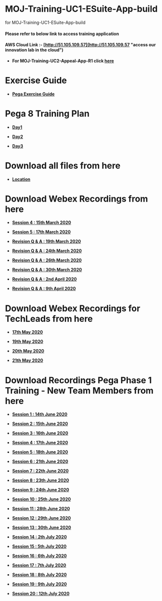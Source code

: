 # MOJ-Training-UC1-ESuite-App-build
for MOJ-Training-UC1-ESuite-App-build

#### Please refer to below link to access training application 

#### AWS Cloud Link :- [http://51.105.109.57](http://51.105.109.57 "access our innovation lab in the cloud")

* **For MOJ-Training-UC2-Appeal-App-R1 click [here](https://github.com/eai-systems/MOJ-Training-UC2-Appeal-App-R1 "Click here to go")**

# Exercise Guide

* **[Pega Exercise Guide](https://1drv.ms/w/s!AltO6Pkun9hUp2Z268rgTKMQkflq?e=l1vi1W "Click here to view")**

# Pega 8 Training Plan
* **[Day1](https://1drv.ms/p/s!AltO6Pkun9hUp2fSOzo3vSbx0Z9x?e=tHZNL0 "Click here to view")**

* **[Day2](https://1drv.ms/p/s!AltO6Pkun9hUp2mFkpPQQyaPjQy8?e=LniJMj "Click here to view")**
 
* **[Day3](https://1drv.ms/p/s!AltO6Pkun9hUp2hhzf8nkiVzfwWM?e=QmhLQb "Click here to view")**

# Download all files from here
* **[Location](https://github.com/eai-systems/MOJ-Training-UC1-ESuite-App-build/tree/master/Files/trainingGuide "Click here to go")**

# Download Webex Recordings from here
* **[Session 4 : 15th March 2020](https://1drv.ms/u/s!AvVEPrDDwal9i-lJT3-w1CwDyZSc8Q?e=QvvVGC "Click here to go")**
   
* **[Session 5 : 17th March 2020](https://1drv.ms/u/s!AvVEPrDDwal9i-lK7lAB7j0pZ_8bYw?e=anRyQq "Click here to go")**
   
* **[Revision Q & A : 19th March 2020](https://1drv.ms/u/s!AvVEPrDDwal9i-lMs6ruAbDgCVAZdw?e=e3hhpv "Click here to go")**
   
* **[Revision Q & A : 24th March 2020](https://1drv.ms/u/s!AvVEPrDDwal9i-lNeiFs43m9jNxoWw?e=KY1Lei "Click here to go")**
   
* **[Revision Q & A : 26th March 2020](https://1drv.ms/u/s!AvVEPrDDwal9i-lOi3G2_XvUs6tARg?e=vfYZ1q "Click here to go")**
   
* **[Revision Q & A : 30th March 2020](https://1drv.ms/u/s!AvVEPrDDwal9i-lLnS9K_yanendc-A?e=iazXKp "Click here to go")**
   
* **[Revision Q & A : 2nd April 2020](https://1drv.ms/u/s!AvVEPrDDwal9i-tU3hSuAcrD5jR7Hg?e=8zR0Ov "Click here to go")**
   
* **[Revision Q & A : 9th April 2020](https://1drv.ms/u/s!AvVEPrDDwal9i-tV8chIPSuRgukedA?e=LVwXOP "Click here to go")**

# Download Webex Recordings for TechLeads from here

* **[17th May 2020](https://1drv.ms/v/s!AvVEPrDDwal9jIZZ_4dX7arUysePwA?e=izfslP "Click here to go")**

* **[19th May 2020](https://1drv.ms/v/s!AvVEPrDDwal9jIkbBXkLotEGl1vbgg?e=4rwZlA "Click here to go")**

* **[20th May 2020](https://1drv.ms/v/s!AvVEPrDDwal9jJIWCR-6yFM7u0-zrA?e=k3GIi0 "Click here to go")**

* **[21th May 2020](https://1drv.ms/v/s!AvVEPrDDwal9jJMWljIylcpFArUuzQ?e=IV6l5C "Click here to go")**

# Download Recordings Pega Phase 1 Training - New Team Members from here

* **[Session 1 : 14th June 2020](https://1drv.ms/v/s!AvVEPrDDwal9jJhxS5qB-B8xlILq1A?e=4J9yeb "Click here to go")**

* **[Session 2 : 15th June 2020](https://1drv.ms/v/s!AvVEPrDDwal9jJhymQBe5qwbkRogmQ?e=qJcGBN "Click here to go")**

* **[Session 3 : 16th June 2020](https://1drv.ms/v/s!AvVEPrDDwal9jJhzntTxI3_lBfkZhA?e=ZjJAMP "Click here to go")**

* **[Session 4 : 17th June 2020](https://1drv.ms/v/s!AvVEPrDDwal9jJh7H79wI6ZGwopaIg?e=iaTrYY "Click here to go")**

* **[Session 5 : 18th June 2020](https://1drv.ms/v/s!AvVEPrDDwal9jJh_FACVMmsdjAvfig?e=vIXe4a "Click here to go")**

* **[Session 6 : 21th June 2020](https://1drv.ms/v/s!AvVEPrDDwal9jJkdJqvDBjvs07hcFg?e=MuA1xg "Click here to go")**

* **[Session 7 : 22th June 2020](https://1drv.ms/v/s!AvVEPrDDwal9jJkgo_xXVROZirRVdw?e=HC8MuL "Click here to go")**

* **[Session 8 : 23th June 2020](https://1drv.ms/v/s!AvVEPrDDwal9jJkrOMo-8Q4qOBEsfw?e=NF71ho "Click here to go")**

* **[Session 9 : 24th June 2020](https://1drv.ms/v/s!AvVEPrDDwal9jJk76HJmaoHMmytKEg?e=7PgLUQ "Click here to go")**

* **[Session 10 : 25th June 2020](https://1drv.ms/v/s!AvVEPrDDwal9jJlHB2kHOZXxdtU6wQ?e=yx2A2w "Click here to go")**

* **[Session 11 : 28th June 2020](https://1drv.ms/v/s!AvVEPrDDwal9jJlRC1ewM1Bi3Roy9Q?e=W3Boe2 "Click here to go")**

* **[Session 12 : 29th June 2020](https://1drv.ms/v/s!AvVEPrDDwal9jJlSS4v-zJL5EqUYmA?e=UcmMdM "Click here to go")**

* **[Session 13 : 30th June 2020](https://1drv.ms/v/s!AvVEPrDDwal9jJpHADyZQVLpvInb_w?e=2wfeBf "Click here to go")**

* **[Session 14 : 2th July 2020](https://1drv.ms/v/s!AvVEPrDDwal9jJtTQOxDwibqPWL_4Q?e=Wet5HO "Click here to go")**

* **[Session 15 : 5th July 2020](https://1drv.ms/v/s!AvVEPrDDwal9jJtTQOxDwibqPWL_4Q?e=3EK9wQ "Click here to go")**

* **[Session 16 : 6th July 2020](https://1drv.ms/v/s!AvVEPrDDwal9jJwicHM5Zs6qos2g5A?e=1K1ZYF "Click here to go")**

* **[Session 17 : 7th July 2020](https://1drv.ms/v/s!AvVEPrDDwal9jJwjaH1C_dQyXFPQPg?e=WzTCOl "Click here to go")**

* **[Session 18 : 8th July 2020](https://1drv.ms/v/s!AvVEPrDDwal9jJwkgKWVANgDnMkKSg?e=XANbZe "Click here to go")**

* **[Session 19 : 9th July 2020](https://1drv.ms/v/s!AvVEPrDDwal9jJwlqjmqiFrHOTjcUA?e=t8qFfj "Click here to go")**

* **[Session 20 : 12th July 2020](https://1drv.ms/v/s!AvVEPrDDwal9jJxCUwxVPpmhfzEyIw?e=7YX7nF "Click here to go")**
